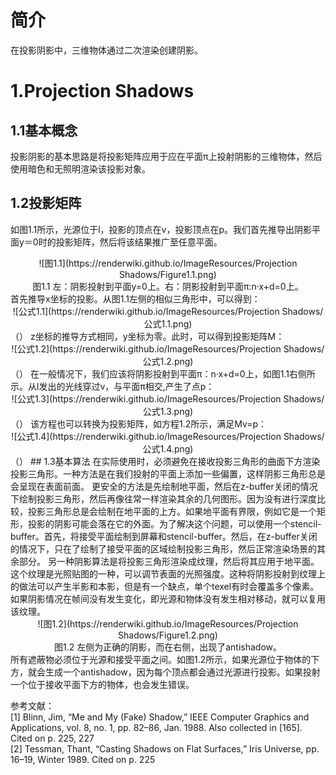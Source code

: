 # 简介
在投影阴影中，三维物体通过二次渲染创建阴影。

# 1.Projection Shadows
## 1.1基本概念
投影阴影的基本思路是将投影矩阵应用于应在平面π上投射阴影的三维物体，然后使用暗色和无照明渲染该投影对象。

## 1.2投影矩阵
如图1.1所示，光源位于l，投影的顶点在v，投影顶点在p。我们首先推导出阴影平面y＝0时的投影矩阵，然后将该结果推广至任意平面。
<div align=center>![图1.1](https://renderwiki.github.io/ImageResources/Projection Shadows/Figure1.1.png)</div>
<center>图1.1 左：阴影投射到平面y=0上。右：阴影投射到平面π:n·x+d=0上。</center>
首先推导x坐标的投影。从图1.1左侧的相似三角形中，可以得到：
<div align=center>![公式1.1](https://renderwiki.github.io/ImageResources/Projection Shadows/公式1.1.png)</div>
（<math>\frac{p_{x}-l_{x}}{v_{x}-l_{x}}=\frac{l_{y}}{l_{y}-v_{y}} \Longleftrightarrow p_{x}=\frac{l_{y} v_{x}-l_{x} v_{y}}{l_{y}-v_{y}}</math>）
z坐标的推导方式相同，y坐标为零。此时，可以得到投影矩阵M：
<div align=center>![公式1.2](https://renderwiki.github.io/ImageResources/Projection Shadows/公式1.2.png)</div>
（<math>\mathbf{M}=\left(\begin{array}{cccc}
l_{y} & -l_{x} & 0 & 0 \\
0 & 0 & 0 & 0 \\
0 & -l_{z} & l_{y} & 0 \\
0 & -1 & 0 & l_{y}
\end{array}\right)</math>）
在一般情况下，我们应该将阴影投射到平面π：n·x+d=0上，如图1.1右侧所示。从l发出的光线穿过v，与平面π相交,产生了点p：
<div align=center>![公式1.3](https://renderwiki.github.io/ImageResources/Projection Shadows/公式1.3.png)</div>
（<math>\mathbf{p}=\mathbf{l}-\frac{d+\mathbf{n} \cdot \mathbf{l}}{\mathbf{n} \cdot(\mathbf{v}-\mathbf{l})}(\mathbf{v}-\mathbf{l})</math>）
该方程也可以转换为投影矩阵，如方程1.2所示，满足Mv=p：
<div align=center>![公式1.4](https://renderwiki.github.io/ImageResources/Projection Shadows/公式1.4.png)</div>
（<math>\mathbf{M}=\left(\begin{array}{cccc}
\mathbf{n} \cdot \mathbf{l}+d-l_{x} n_{x} & -l_{x} n_{y} & -l_{x} n_{z} & -l_{x} d \\
-l_{y} n_{x} & \mathbf{n} \cdot \mathbf{l}+d-l_{y} n_{y} & -l_{y} n_{z} & -l_{y} d \\
-l_{z} n_{x} & -l_{z} n_{y} & \mathbf{n} \cdot \mathbf{l}+d-l_{z} n_{z} & -l_{z} d \\
-n_{x} & -n_{y} & -n_{z} & \mathbf{n} \cdot \mathbf{l}
\end{array}\right)</math>）
## 1.3基本算法
在实际使用时，必须避免在接收投影三角形的曲面下方渲染投影三角形。一种方法是在我们投射的平面上添加一些偏置，这样阴影三角形总是会呈现在表面前面。
更安全的方法是先绘制地平面，然后在z-buffer关闭的情况下绘制投影三角形，然后再像往常一样渲染其余的几何图形。因为没有进行深度比较，投影三角形总是会绘制在地平面的上方。如果地平面有界限，例如它是一个矩形，投影的阴影可能会落在它的外面。为了解决这个问题，可以使用一个stencil-buffer。首先，将接受平面绘制到屏幕和stencil-buffer。然后，在z-buffer关闭的情况下，只在了绘制了接受平面的区域绘制投影三角形，然后正常渲染场景的其余部分。
另一种阴影算法是将投影三角形渲染成纹理，然后将其应用于地平面。这个纹理是光照贴图的一种，可以调节表面的光照强度。这种将阴影投射到纹理上的做法可以产生半影和本影，但是有一个缺点，单个texel有时会覆盖多个像素。如果阴影情况在帧间没有发生变化，即光源和物体没有发生相对移动，就可以复用该纹理。
<div align=center>![图1.2](https://renderwiki.github.io/ImageResources/Projection Shadows/Figure1.2.png)</div>
<center>图1.2 左侧为正确的阴影，而在右侧，出现了antishadow。</center>
所有遮蔽物必须位于光源和接受平面之间。如图1.2所示，如果光源位于物体的下方，就会生成一个antishadow，因为每个顶点都会通过光源进行投影。如果投射一个位于接收平面下方的物体，也会发生错误。

参考文献：  
[1] Blinn, Jim, “Me and My (Fake) Shadow,” IEEE Computer Graphics and Applications, vol. 8, no. 1, pp. 82–86, Jan. 1988. Also collected in [165]. Cited on p. 225, 227  
[2] Tessman, Thant, “Casting Shadows on Flat Surfaces,” Iris Universe, pp. 16–19, Winter 1989. Cited on p. 225  
